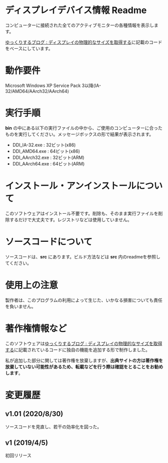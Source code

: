 # ディスプレイデバイス情報 Readme
コンピューターに接続された全てのアクティブモニターの各種情報を表示します。

[ゆっくりするブログ : ディスプレイの物理的なサイズを取得する](http://jag5.dreamlog.jp/archives/7949249.html)に記載のコードをベースにしています。

# 動作要件
Microsoft Windows XP Service Pack 3以降(IA-32/AMD64/AArch32/AArch64)

# 実行手順
**bin** の中にある以下の実行ファイルの中から、ご使用のコンピューターに合ったものを実行してください。メッセージボックスの形で結果が表示されます。
- DDI_IA-32.exe : 32ビット(x86)
- DDI_AMD64.exe : 64ビット(x86)
- DDI_AArch32.exe : 32ビット(ARM)
- DDI_AArch64.exe : 64ビット(ARM)

# インストール・アンインストールについて
このソフトウェアはインストール不要です。削除も、そのまま実行ファイルを削除するだけで大丈夫です。レジストリなどは使用していません。

# ソースコードについて
ソースコードは、**src** にあります。ビルド方法などは **src** 内のreadmeを参照してください。

# 使用上の注意
製作者は、このプログラムの利用によって生じた、いかなる損害についても責任を負いません。

# 著作権情報など
このソフトウェアは[ゆっくりするブログ : ディスプレイの物理的なサイズを取得する](http://jag5.dreamlog.jp/archives/7949249.html)に記載されているコードに独自の機能を追加する形で制作しました。

私が追加した部分に関しては著作権を放棄しますが、**出典サイトの方は著作権を放棄していない可能性があるため、転載などを行う際は確認をとることをお勧めします**。

# 変更履歴
## v1.01 (2020/8/30)
ソースコードを見直し、若干の効率化を図った。

## v1 (2019/4/5)
初回リリース